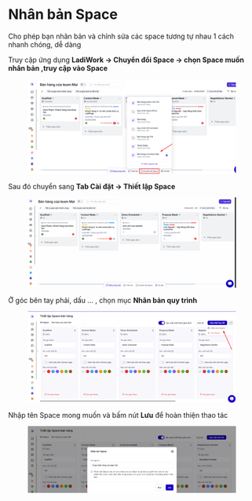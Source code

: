 # Nhân bản Space

Cho phép bạn nhân bản và chỉnh sửa các space tương tự nhau 1 cách nhanh chóng, dễ dàng&#x20;

Truy cập ứng dụng **LadiWork -> Chuyển đổi Space -> chọn Space muốn nhân bản ,truy cập vào Space**&#x20;

<figure><img src="../../.gitbook/assets/image (3).png" alt=""><figcaption></figcaption></figure>

Sau đó chuyển sang **Tab Cài đặt -> Thiết lập Space**&#x20;

<figure><img src="../../.gitbook/assets/cập nhật space 1.gif" alt=""><figcaption></figcaption></figure>

Ở góc bên tay phải, dấu ... , chọn mục **Nhân bản quy trình**&#x20;

<figure><img src="../../.gitbook/assets/image (4).png" alt=""><figcaption></figcaption></figure>



Nhập tên Space mong muốn và bấm nút **Lưu** để hoàn thiện thao tác&#x20;

<figure><img src="../../.gitbook/assets/image (5).png" alt=""><figcaption></figcaption></figure>
